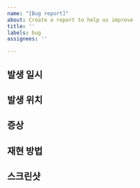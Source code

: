 ```yaml
---
name: "[Bug report]"
about: Create a report to help us improve
title: ''
labels: bug
assignees: ''

---
```


## 발생 일시

## 발생 위치

## 증상

## 재현 방법

## 스크린샷

